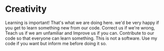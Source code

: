 # Creativity
Learning is important! That's what we are doing here. we'd be very happy if you get to learn something new from our code. Correct us if we're wrong, Teach us if we am unfamiliar and Improve us if you can. Contribute to our code so that everyone can learn something.
This is not a software. Use my code if you want but inform me before doing it so.
